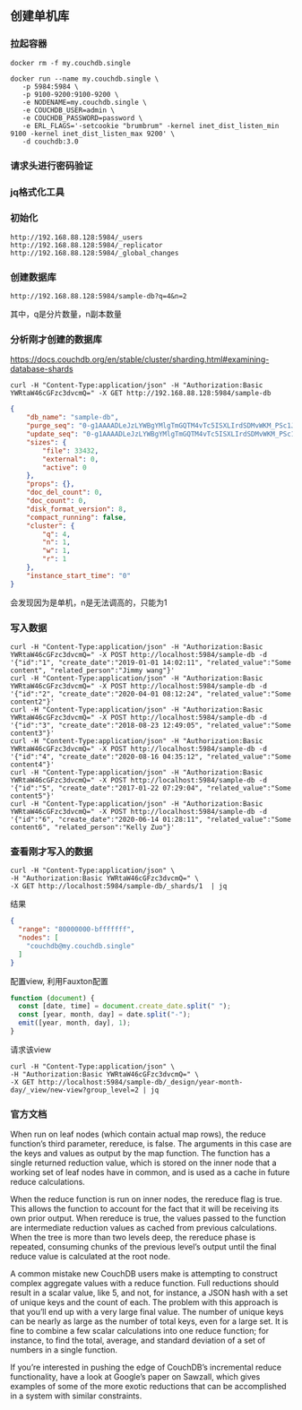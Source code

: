 ## 创建单机库

### 拉起容器
```shell
docker rm -f my.couchdb.single

docker run --name my.couchdb.single \
   -p 5984:5984 \
   -p 9100-9200:9100-9200 \
   -e NODENAME=my.couchdb.single \
   -e COUCHDB_USER=admin \
   -e COUCHDB_PASSWORD=password \
   -e ERL_FLAGS='-setcookie "brumbrum" -kernel inet_dist_listen_min 9100 -kernel inet_dist_listen_max 9200' \
   -d couchdb:3.0
```

### 请求头进行密码验证

### jq格式化工具

### 初始化

```shell
http://192.168.88.128:5984/_users
http://192.168.88.128:5984/_replicator
http://192.168.88.128:5984/_global_changes
```

### 创建数据库

```shell
http://192.168.88.128:5984/sample-db?q=4&n=2
```

其中，q是分片数量，n副本数量

### 分析刚才创建的数据库
https://docs.couchdb.org/en/stable/cluster/sharding.html#examining-database-shards

```shell
curl -H "Content-Type:application/json" -H "Authorization:Basic YWRtaW46cGFzc3dvcmQ=" -X GET http://192.168.88.128:5984/sample-db
```

```json
{
    "db_name": "sample-db",
    "purge_seq": "0-g1AAAADLeJzLYWBgYMlgTmGQTM4vTc5ISXLIrdSDMvWKM_PSc1JzgEqY8liAJMMBIPUfCLISGYjW0wDRs584PUkOQDKpnmg7EhmS7CGKswDJ3ENu",
    "update_seq": "0-g1AAAADLeJzLYWBgYMlgTmGQTM4vTc5ISXLIrdSDMvWKM_PSc1JzgEqY8liAJMMBIPUfCLISGYjW0wDRs584PUkOQDKpnmg7EhmS7CGKswDJ3ENu",
    "sizes": {
        "file": 33432,
        "external": 0,
        "active": 0
    },
    "props": {},
    "doc_del_count": 0,
    "doc_count": 0,
    "disk_format_version": 8,
    "compact_running": false,
    "cluster": {
        "q": 4,
        "n": 1,
        "w": 1,
        "r": 1
    },
    "instance_start_time": "0"
}
```

会发现因为是单机，n是无法调高的，只能为1

### 写入数据

```shell script
curl -H "Content-Type:application/json" -H "Authorization:Basic YWRtaW46cGFzc3dvcmQ=" -X POST http://localhost:5984/sample-db -d '{"id":"1", "create_date":"2019-01-01 14:02:11", "related_value":"Some content", "related_person":"Jimmy wang"}'
curl -H "Content-Type:application/json" -H "Authorization:Basic YWRtaW46cGFzc3dvcmQ=" -X POST http://localhost:5984/sample-db -d '{"id":"2", "create_date":"2020-04-01 08:12:24", "related_value":"Some content2"}'
curl -H "Content-Type:application/json" -H "Authorization:Basic YWRtaW46cGFzc3dvcmQ=" -X POST http://localhost:5984/sample-db -d '{"id":"3", "create_date":"2018-08-23 12:49:05", "related_value":"Some content3"}'
curl -H "Content-Type:application/json" -H "Authorization:Basic YWRtaW46cGFzc3dvcmQ=" -X POST http://localhost:5984/sample-db -d '{"id":"4", "create_date":"2020-08-16 04:35:12", "related_value":"Some content4"}'
curl -H "Content-Type:application/json" -H "Authorization:Basic YWRtaW46cGFzc3dvcmQ=" -X POST http://localhost:5984/sample-db -d '{"id":"5", "create_date":"2017-01-22 07:29:04", "related_value":"Some content5"}'
curl -H "Content-Type:application/json" -H "Authorization:Basic YWRtaW46cGFzc3dvcmQ=" -X POST http://localhost:5984/sample-db -d '{"id":"6", "create_date":"2020-06-14 01:28:11", "related_value":"Some content6", "related_person":"Kelly Zuo"}'
```

### 查看刚才写入的数据

```shell
curl -H "Content-Type:application/json" \
-H "Authorization:Basic YWRtaW46cGFzc3dvcmQ=" \
-X GET http://localhost:5984/sample-db/_shards/1  | jq
```

结果
```json
{
  "range": "80000000-bfffffff",
  "nodes": [
    "couchdb@my.couchdb.single"
  ]
}
```

配置view, 利用Fauxton配置
```javascript
function (document) {
  const [date, time] = document.create_date.split(" ");
  const [year, month, day] = date.split("-");
  emit([year, month, day], 1);
}
```

请求该view
```shell
curl -H "Content-Type:application/json" \
-H "Authorization:Basic YWRtaW46cGFzc3dvcmQ=" \
-X GET http://localhost:5984/sample-db/_design/year-month-day/_view/new-view?group_level=2 | jq
```








### 官方文档

When run on leaf nodes (which contain actual map rows), the reduce function’s third parameter, rereduce, is false. The arguments in this case are the keys and values as output by the map function. The function has a single returned reduction value, which is stored on the inner node that a working set of leaf nodes have in common, and is used as a cache in future reduce calculations.

When the reduce function is run on inner nodes, the rereduce flag is true. This allows the function to account for the fact that it will be receiving its own prior output. When rereduce is true, the values passed to the function are intermediate reduction values as cached from previous calculations. When the tree is more than two levels deep, the rereduce phase is repeated, consuming chunks of the previous level’s output until the final reduce value is calculated at the root node.

A common mistake new CouchDB users make is attempting to construct complex aggregate values with a reduce function. Full reductions should result in a scalar value, like 5, and not, for instance, a JSON hash with a set of unique keys and the count of each. The problem with this approach is that you’ll end up with a very large final value. The number of unique keys can be nearly as large as the number of total keys, even for a large set. It is fine to combine a few scalar calculations into one reduce function; for instance, to find the total, average, and standard deviation of a set of numbers in a single function.

If you’re interested in pushing the edge of CouchDB’s incremental reduce functionality, have a look at Google’s paper on Sawzall, which gives examples of some of the more exotic reductions that can be accomplished in a system with similar constraints.